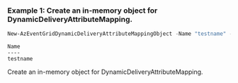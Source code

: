 ### Example 1: Create an in-memory object for DynamicDeliveryAttributeMapping.
```powershell
New-AzEventGridDynamicDeliveryAttributeMappingObject -Name "testname" -SourceField "testfield"
```

```output
Name
----
testname
```

Create an in-memory object for DynamicDeliveryAttributeMapping.